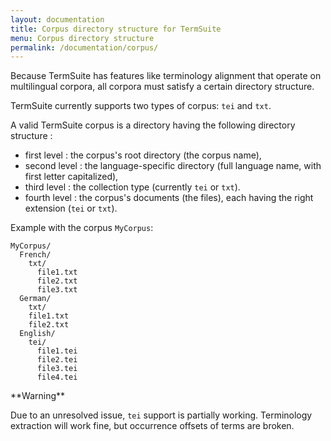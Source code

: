 ```yaml
---
layout: documentation
title: Corpus directory structure for TermSuite
menu: Corpus directory structure
permalink: /documentation/corpus/
---
```


Because TermSuite has features like terminology alignment that operate on multilingual corpora, all corpora must satisfy a certain directory structure.

TermSuite currently supports two types of corpus: `tei` and `txt`.

A valid TermSuite corpus is a directory having the following directory structure :
 * first level : the corpus's root directory (the corpus name),
 * second level : the language-specific directory (full language name, with first letter capitalized),
 * third level : the collection type (currently `tei` or `txt`).
 * fourth level : the corpus's documents (the files), each having the right extension (`tei` or `txt`).

Example with the corpus `MyCorpus`:

```
MyCorpus/
  French/
    txt/
      file1.txt
      file2.txt
      file3.txt
  German/
    txt/
    file1.txt
    file2.txt
  English/
    tei/
      file1.tei
      file2.tei
      file3.tei
      file4.tei
```

<div class="alert alert-warning" role="alert">
**Warning**

Due to an unresolved issue, `tei` support is partially working. Terminology extraction will work fine, but occurrence offsets of terms are broken.
</div>

